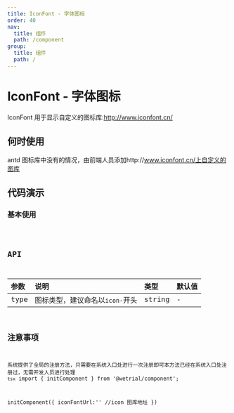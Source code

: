 ```yaml
---
title: IconFont - 字体图标
order: 40
nav:
  title: 组件
  path: /component
group:
  title: 组件
  path: /
---
```


# IconFont - 字体图标

IconFont 用于显示自定义的图标库:http://www.iconfont.cn/

## 何时使用

antd 图标库中没有的情况，由前端人员添加http://www.iconfont.cn/上自定义的图库

## 代码演示

### 基本使用

<code src="../demos/icon-font/base.tsx" />

## API

| 参数 | 说明                            | 类型   | 默认值 |
| :--- | :------------------------------ | :----- | :----- |
| type | 图标类型，建议命名以`icon-`开头 | string | -      |

## 注意事项

系统提供了全局的注册方法，只需要在系统入口处进行一次注册即可本方法已经在系统入口处注册过，无需开发人员进行处理 `tsx` import { initComponent } from '@wetrial/component';

initComponent({ iconFontUrl:'' //icon 图库地址 })

```

```
